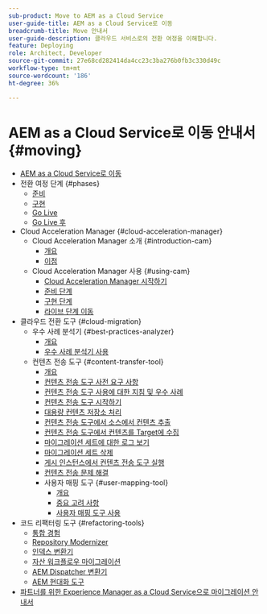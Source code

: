 ```yaml
---
sub-product: Move to AEM as a Cloud Service
user-guide-title: AEM as a Cloud Service로 이동
breadcrumb-title: Move 안내서
user-guide-description: 클라우드 서비스로의 전환 여정을 이해합니다.
feature: Deploying
role: Architect, Developer
source-git-commit: 27e68cd282414da4cc23c3ba276b0fb3c330d49c
workflow-type: tm+mt
source-wordcount: '186'
ht-degree: 36%

---
```



# AEM as a Cloud Service로 이동 안내서 {#moving}

+ [AEM as a Cloud Service로 이동](/help/move-to-cloud-service/home.md)
+ 전환 여정 단계 {#phases}
   + [준비](/help/move-to-cloud-service/migration-readiness.md)
   + [구현](/help/move-to-cloud-service/migration-implementation.md)
   + [Go Live](/help/move-to-cloud-service/migration-go-live.md)
   + [Go Live 후](/help/move-to-cloud-service/migration-post-go-live.md)
+ Cloud Acceleration Manager {#cloud-acceleration-manager}
   + Cloud Acceleration Manager 소개 {#introduction-cam}
      + [개요](/help/move-to-cloud-service/cloud-acceleration-manager/introduction/overview-cam.md)
      + [이점](/help/move-to-cloud-service/cloud-acceleration-manager/introduction/benefits-cam.md)
   + Cloud Acceleration Manager 사용 {#using-cam}
      + [Cloud Acceleration Manager 시작하기](/help/move-to-cloud-service/cloud-acceleration-manager/using-cam/getting-started-cam.md)
      + [준비 단계](/help/move-to-cloud-service/cloud-acceleration-manager/using-cam/cam-readiness-phase.md)
      + [구현 단계](/help/move-to-cloud-service/cloud-acceleration-manager/using-cam/cam-implementation-phase.md)
      + [라이브 단계 이동](/help/move-to-cloud-service/cloud-acceleration-manager/using-cam/cam-golive-phase.md)
+ 클라우드 전환 도구 {#cloud-migration}
   + 우수 사례 분석기 {#best-practices-analyzer}
      + [개요](/help/move-to-cloud-service/best-practices-analyzer/overview-best-practices-analyzer.md)
      + [우수 사례 분석기 사용](/help/move-to-cloud-service/best-practices-analyzer/using-best-practices-analyzer.md)
   + 컨텐츠 전송 도구 {#content-transfer-tool}
      + [개요](/help/move-to-cloud-service/content-transfer-tool/using-content-transfer-tool/overview-content-transfer-tool.md)
      + [컨텐츠 전송 도구 사전 요구 사항](/help/move-to-cloud-service/content-transfer-tool/using-content-transfer-tool/prerequisites-content-transfer-tool.md)
      + [컨텐츠 전송 도구 사용에 대한 지침 및 우수 사례](/help/move-to-cloud-service/content-transfer-tool/using-content-transfer-tool/guidelines-best-practices-content-transfer-tool.md)
      + [컨텐츠 전송 도구 시작하기](/help/move-to-cloud-service/content-transfer-tool/using-content-transfer-tool/getting-started-content-transfer-tool.md)
      + [대용량 컨텐츠 저장소 처리](/help/move-to-cloud-service/content-transfer-tool/using-content-transfer-tool/handling-large-content-repositories.md)
      + [컨텐츠 전송 도구에서 소스에서 컨텐츠 추출](/help/move-to-cloud-service/content-transfer-tool/using-content-transfer-tool/extracting-content.md)
      + [컨텐츠 전송 도구에서 컨텐츠를 Target에 수집](/help/move-to-cloud-service/content-transfer-tool/using-content-transfer-tool/ingesting-content.md)
      + [마이그레이션 세트에 대한 로그 보기](/help/move-to-cloud-service/content-transfer-tool/using-content-transfer-tool/viewing-logs.md)
      + [마이그레이션 세트 삭제](/help/move-to-cloud-service/content-transfer-tool/using-content-transfer-tool/deleting-migrationset.md)
      + [게시 인스턴스에서 컨텐츠 전송 도구 실행](/help/move-to-cloud-service/content-transfer-tool/using-content-transfer-tool/running-content-transfer-tool-publish-instance.md)
      + [컨텐츠 전송 문제 해결](/help/move-to-cloud-service/content-transfer-tool/using-content-transfer-tool/troubleshooting-content-transfer-tool.md)
      + 사용자 매핑 도구 {#user-mapping-tool}
         + [개요](/help/move-to-cloud-service/content-transfer-tool/user-mapping-tool/overview-user-mapping-tool.md)
         + [중요 고려 사항](/help/move-to-cloud-service/content-transfer-tool/user-mapping-tool/considerations-user-mapping-tool.md)
         + [사용자 매핑 도구 사용](/help/move-to-cloud-service/content-transfer-tool/user-mapping-tool/using-user-mapping-tool.md)
+ 코드 리팩터링 도구 {#refactoring-tools}
   + [통합 경험](/help/move-to-cloud-service/unified-experience.md)
   + [Repository Modernizer](/help/move-to-cloud-service/refactoring-tools/repo-modernizer.md)
   + [인덱스 변환기](/help/move-to-cloud-service/refactoring-tools/index-converter.md)
   + [자산 워크플로우 마이그레이션](/help/move-to-cloud-service/moving-to-aem-assets/asset-workflow-migration-tool.md)
   + [AEM Dispatcher 변환기](/help/move-to-cloud-service/refactoring-tools/dispatcher-transformation-utility-tools.md)
   + [AEM 현대화 도구](/help/move-to-cloud-service/refactoring-tools/aem-modernization-tools.md)
+ [파트너를 위한 Experience Manager as a Cloud Service으로 마이그레이션 안내서](/help/move-to-cloud-service/getting-started.md)
